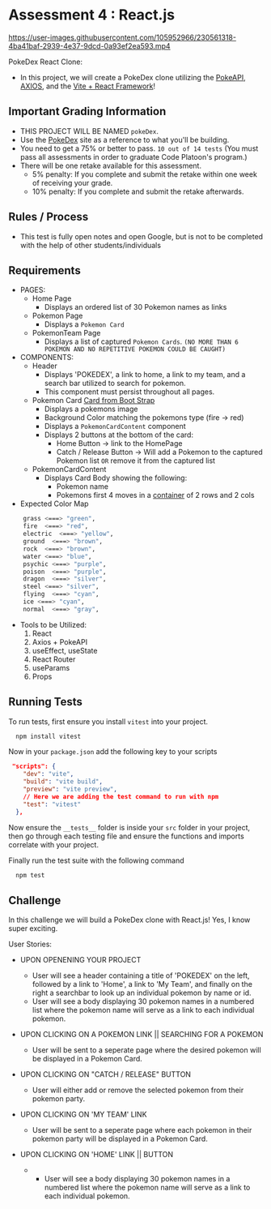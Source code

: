 # Assessment 4 : React.js

https://user-images.githubusercontent.com/105952966/230561318-4ba41baf-2939-4e37-9dcd-0a93ef2ea593.mp4

PokeDex React Clone:

- In this project, we will create a PokeDex clone utilizing the [PokeAPI](https://pokeapi.co/), [AXIOS](https://axios-http.com/docs/intro), and the [Vite + React Framework](https://vitejs.dev/guide/)!

## Important Grading Information
- THIS PROJECT WILL BE NAMED `pokeDex`.
- Use the [PokeDex](https://codeplatoon-fullstack.github.io/assessment-4/) site as a reference to what you'll be building.
- You need to get a 75% or better to pass. `10 out of 14 tests` (You must pass all assessments in order to graduate Code Platoon's program.)
- There will be one retake available for this assessment.
  - 5% penalty: If you complete and submit the retake within one week of receiving your grade.
  - 10% penalty: If you complete and submit the retake afterwards.

## Rules / Process

- This test is fully open notes and open Google, but is not to be completed with the help of other students/individuals

## Requirements

- PAGES:
  - Home Page
    - Displays an ordered list of 30 Pokemon names as links
  - Pokemon Page
    - Displays a `Pokemon Card`
  - PokemonTeam Page
    - Displays a list of captured `Pokemon Cards`. `(NO MORE THAN 6 POKEMON AND NO REPETITIVE POKEMON COULD BE CAUGHT)`
- COMPONENTS:
  - Header
    - Displays 'POKEDEX', a link to home, a link to my team, and a search bar utilized to search for pokemon.
    - This component must persist throughout all pages.
  - Pokemon Card [Card from Boot Strap](https://react-bootstrap.github.io/components/cards/#basic-example)
    - Displays a pokemons image
    - Background Color matching the pokemons type (fire -> red)
    - Displays a `PokemonCardContent` component
    - Displays 2 buttons at the bottom of the card:
      - Home Button -> link to the HomePage
      - Catch / Release Button -> Will add a Pokemon to the captured Pokemon list `OR` remove it from the captured list
  - PokemonCardContent 
    - Displays Card Body showing the following:
      - Pokemon name
      - Pokemons first 4 moves in a [container](https://react-bootstrap.netlify.app/layout/grid/#container) of 2 rows and 2 cols 
- Expected Color Map
```bash
    grass <===> "green",
    fire  <===> "red",
    electric  <===> "yellow",
    ground  <===> "brown",
    rock  <===> "brown",
    water <===> "blue",
    psychic <===> "purple",
    poison  <===> "purple",
    dragon  <===> "silver",
    steel <===> "silver",
    flying  <===> "cyan",
    ice <===> "cyan",
    normal  <===> "gray",
```
- Tools to be Utilized:
  1. React
  2. Axios + PokeAPI
  3. useEffect, useState
  4. React Router
  5. useParams
  6. Props


## Running Tests

To run tests, first ensure you install `vitest` into your project.

```bash
  npm install vitest
```

Now in your `package.json`  add the following key to your scripts
```json
 "scripts": {
    "dev": "vite",
    "build": "vite build",
    "preview": "vite preview",
    // Here we are adding the test command to run with npm
    "test": "vitest"
  },
```

Now ensure the `__tests__` folder is inside your `src` folder in your project, then go through each testing file and ensure the functions and imports correlate with your project.


Finally run the test suite with the following command
```bash
  npm test
```

## Challenge

In this challenge we will build a PokeDex clone with React.js! Yes, I know super exciting.

User Stories:

- UPON OPENENING YOUR PROJECT

  - User will see a header containing a title of 'POKEDEX' on the left, followed by a link to 'Home', a link to 'My Team', and finally on the right a searchbar to look up an individual pokemon by name or id.
  - User will see a body displaying 30 pokemon names in a numbered list where the pokemon name will serve as a link to each individual pokemon.

- UPON CLICKING ON A POKEMON LINK || SEARCHING FOR A POKEMON

  - User will be sent to a seperate page where the desired pokemon will be displayed in a Pokemon Card.

- UPON CLICKING ON "CATCH / RELEASE" BUTTON

  - User will either add or remove the selected pokemon from their pokemon party.

- UPON CLICKING ON 'MY TEAM' LINK

  - User will be sent to a seperate page where each pokemon in their pokemon party will be displayed in a Pokemon Card.

- UPON CLICKING ON 'HOME' LINK || BUTTON
  - - User will see a body displaying 30 pokemon names in a numbered list where the pokemon name will serve as a link to each individual pokemon.